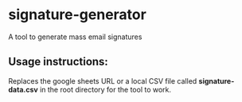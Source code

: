 # signature-generator
A tool to generate mass email signatures

## Usage instructions:
Replaces the google sheets URL or a local CSV file called <b>signature-data.csv</b> in the root directory for the tool to work.
